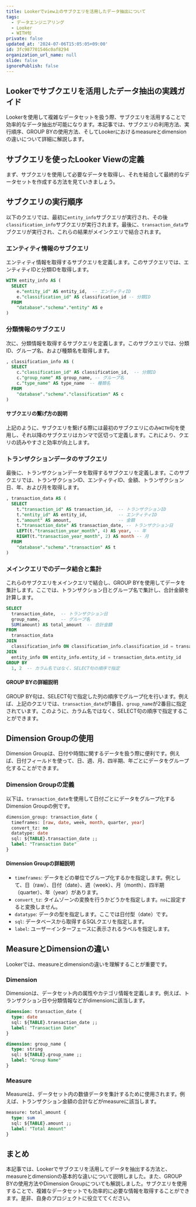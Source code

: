 ```yaml
---
title: Lookerでview上のサブクエリを活用したデータ抽出について
tags:
  - データエンジニアリング
  - Looker
  - WITH句
private: false
updated_at: '2024-07-06T15:05:05+09:00'
id: 3fc987701546c0af8294
organization_url_name: null
slide: false
ignorePublish: false
---
```

## Lookerでサブクエリを活用したデータ抽出の実践ガイド

Lookerを使用して複雑なデータセットを扱う際、サブクエリを活用することで効率的なデータ抽出が可能になります。本記事では、サブクエリの利用方法、実行順序、GROUP BYの使用方法、そしてLookerにおけるmeasureとdimensionの違いについて詳細に解説します。

## サブクエリを使ったLooker Viewの定義

まず、サブクエリを使用して必要なデータを取得し、それを結合して最終的なデータセットを作成する方法を見ていきましょう。

## サブクエリの実行順序

以下のクエリでは、最初に`entity_info`サブクエリが実行され、その後`classification_info`サブクエリが実行されます。最後に、`transaction_data`サブクエリが実行され、これらの結果がメインクエリで結合されます。

### エンティティ情報のサブクエリ
エンティティ情報を取得するサブクエリを定義します。このサブクエリでは、エンティティIDと分類IDを取得します。

```sql
WITH entity_info AS (
  SELECT
    e."entity_id" AS entity_id,  -- エンティティID
    e."classification_id" AS classification_id -- 分類ID
  FROM
    "database"."schema"."entity" AS e
)
```

### 分類情報のサブクエリ
次に、分類情報を取得するサブクエリを定義します。このサブクエリでは、分類ID、グループ名、および種類名を取得します。

```sql
, classification_info AS (
  SELECT
    c."classification_id" AS classification_id,  -- 分類ID
    c."group_name" AS group_name, -- グループ名
    c."type_name" AS type_name  -- 種類名
  FROM
    "database"."schema"."classification" AS c
)
```
#### サブクエリの繋げ方の説明

上記のように、サブクエリを繋げる際には最初のサブクエリにのみ`WITH`句を使用し、それ以降のサブクエリはカンマで区切って定義します。これにより、クエリの読みやすさと効率が向上します。

### トランザクションデータのサブクエリ
最後に、トランザクションデータを取得するサブクエリを定義します。このサブクエリでは、トランザクションID、エンティティID、金額、トランザクション日、年、および月を取得します。

```sql
, transaction_data AS (
  SELECT
    t."transaction_id" AS transaction_id,  -- トランザクションID
    t."entity_id" AS entity_id,            -- エンティティID
    t."amount" AS amount,                  -- 金額
    t."transaction_date" AS transaction_date, -- トランザクション日
    LEFT(t."transaction_year_month", 4) AS year, -- 年
    RIGHT(t."transaction_year_month", 2) AS month -- 月
  FROM
    "database"."schema"."transaction" AS t
)
```

### メインクエリでのデータ結合と集計
これらのサブクエリをメインクエリで結合し、GROUP BYを使用してデータを集計します。ここでは、トランザクション日とグループ名で集計し、合計金額を計算します。

```sql
SELECT
  transaction_date,  -- トランザクション日
  group_name,        -- グループ名
  SUM(amount) AS total_amount  -- 合計金額
FROM
  transaction_data
JOIN
  classification_info ON classification_info.classification_id = transaction_data.entity_id
JOIN
  entity_info ON entity_info.entity_id = transaction_data.entity_id
GROUP BY
  1, 2  -- カラム名ではなく、SELECT句の順序で指定
```

#### GROUP BYの詳細説明
GROUP BY句は、SELECT句で指定した列の順序でグループ化を行います。例えば、上記のクエリでは、`transaction_date`が1番目、`group_name`が2番目に指定されています。このように、カラム名ではなく、SELECT句の順序で指定することができます。

## Dimension Groupの使用

Dimension Groupは、日付や時間に関するデータを扱う際に便利です。例えば、日付フィールドを使って、日、週、月、四半期、年ごとにデータをグループ化することができます。

### Dimension Groupの定義
以下は、`transaction_date`を使用して日付ごとにデータをグループ化するDimension Groupの例です。

```sql
dimension_group: transaction_date {
  timeframes: [raw, date, week, month, quarter, year]
  convert_tz: no
  datatype: date
  sql: ${TABLE}.transaction_date ;;
  label: "Transaction Date"
}
```

#### Dimension Groupの詳細説明
- `timeframes`: データをどの単位でグループ化するかを指定します。例として、日（raw）、日付（date）、週（week）、月（month）、四半期（quarter）、年（year）があります。
- `convert_tz`: タイムゾーンの変換を行うかどうかを指定します。`no`に設定すると変換しません。
- `datatype`: データの型を指定します。ここでは日付型（date）です。
- `sql`: データベースから取得するSQLクエリを指定します。
- `label`: ユーザーインターフェースに表示されるラベルを指定します。

## MeasureとDimensionの違い

Lookerでは、measureとdimensionの違いを理解することが重要です。

### Dimension
Dimensionは、データセット内の属性やカテゴリ情報を定義します。例えば、トランザクション日や分類情報などがdimensionに該当します。

```sql
dimension: transaction_date {
  type: date
  sql: ${TABLE}.transaction_date ;;
  label: "Transaction Date"
}

dimension: group_name {
  type: string
  sql: ${TABLE}.group_name ;;
  label: "Group Name"
}
```

### Measure
Measureは、データセット内の数値データを集計するために使用されます。例えば、トランザクション金額の合計などがmeasureに該当します。

```sql
measure: total_amount {
  type: sum
  sql: ${TABLE}.amount ;;
  label: "Total Amount"
}
```

## まとめ

本記事では、Lookerでサブクエリを活用してデータを抽出する方法と、measureとdimensionの基本的な違いについて説明しました。また、GROUP BYの使用方法やDimension Groupについても解説しました。サブクエリを使用することで、複雑なデータセットでも効率的に必要な情報を取得することができます。是非、自身のプロジェクトに役立ててください。
